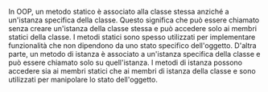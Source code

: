 In OOP, un metodo statico è associato alla classe stessa anziché a un'istanza specifica della classe. Questo significa che può essere chiamato senza creare un'istanza della classe stessa e può accedere solo ai membri statici della classe. I metodi statici sono spesso utilizzati per implementare funzionalità che non dipendono da uno stato specifico dell'oggetto. D'altra parte, un metodo di istanza è associato a un'istanza specifica della classe e può essere chiamato solo su quell'istanza. I metodi di istanza possono accedere sia ai membri statici che ai membri di istanza della classe e sono utilizzati per manipolare lo stato dell'oggetto.
